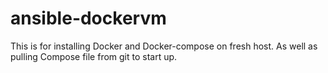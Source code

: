 # ansible-dockervm

This is for installing Docker and Docker-compose on fresh host.  As well as pulling Compose file from git to start up.
